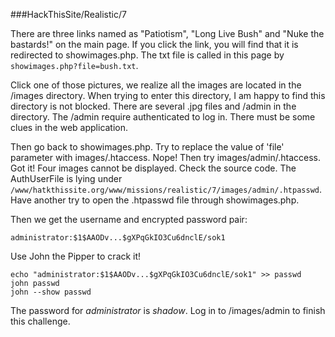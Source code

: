 ###HackThisSite/Realistic/7

There are three links named as "Patiotism", "Long Live Bush" and "Nuke the bastards!" on the main page. If you click the link, you will find that it is redirected to showimages.php. The txt file is called in this page by ```showimages.php?file=bush.txt```.

Click one of those pictures, we realize all the images are located in the /images directory. When trying to enter this directory, I am happy to find this directory is not blocked. There are several .jpg files and /admin in the directory. The /admin require authenticated to log in. There must be some clues in the web application. 

Then go back to showimages.php. Try to replace the value of 'file' parameter with images/.htaccess. Nope! Then try images/admin/.htaccess. Got it! Four images cannot be displayed. Check the source code. The AuthUserFile is lying under ```/www/hatkthissite.org/www/missions/realistic/7/images/admin/.htpasswd```. Have another try to open the .htpasswd file through showimages.php. 

Then we get the username and encrypted password pair:

```
administrator:$1$AAODv...$gXPqGkIO3Cu6dnclE/sok1
```

Use John the Pipper to crack it!
```
echo "administrator:$1$AAODv...$gXPqGkIO3Cu6dnclE/sok1" >> passwd
john passwd
john --show passwd
```

The password for _administrator_ is _shadow_.
Log in to /images/admin to finish this challenge.
